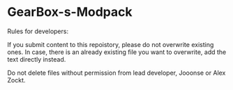 ﻿# GearBox-s-Modpack
Rules for developers:

If you submit content to this repoistory, please do not overwrite existing ones. In case, there is an already existing file you want to overwrite, add the text directly instead.

Do not delete files without permission from lead developer, Jooonse or Alex Zockt.
